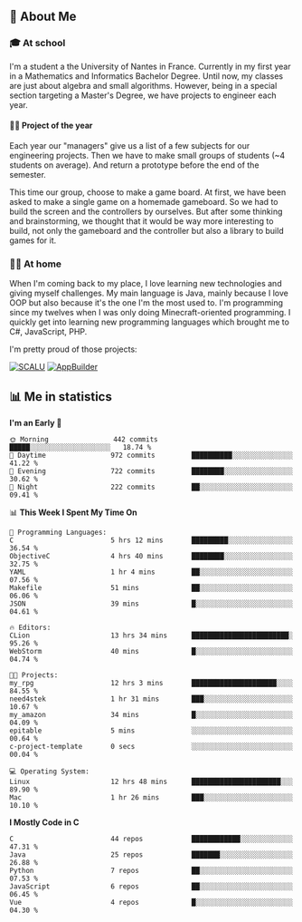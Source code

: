 ## 👀 About Me

### 🎓 At school

I'm a student a the University of Nantes in France. Currently in my first year in a Mathematics and Informatics Bachelor Degree. Until now, my classes are just about algebra and small algorithms. However, being in a special section targeting a Master's Degree, we have projects to engineer each year. 

#### 🔧🔬 Project of the year

Each year our "managers" give us a list of a few subjects for our engineering projects. Then we have to make small groups of students (~4 students on average). And return a prototype before the end of the semester.

This time our group, choose to make a game board. At first, we have been asked to make a single game on a homemade gameboard. So we had to build the screen and the controllers by ourselves. 
But after some thinking and brainstorming, we thought that it would be way more interesting to build, not only the gameboard and the controller but also a library to build games for it.

### 👨‍💻 At home

When I'm coming back to my place, I love learning new technologies and giving myself challenges. My main language is Java, mainly because I love OOP but also because it's the one I'm the most used to. I'm programming since my twelves when I was only doing Minecraft-oriented programming.  I quickly get into learning new programming languages which brought me to C#, JavaScript, PHP. 

I'm pretty proud of those projects:

[![SCALU](https://github-readme-stats.vercel.app/api/pin?username=renardfute&repo=SCALU)](https://github.com/renardfute/scalu)
[![AppBuilder](https://github-readme-stats.vercel.app/api/pin?username=pulsedev2&repo=AppBuilder)](https://github.com/pulsedev2/AppBuilder)

## 📊 Me in statistics
<!--START_SECTION:waka-->
**I'm an Early 🐤** 

```text
🌞 Morning                442 commits         █████░░░░░░░░░░░░░░░░░░░░   18.74 % 
🌆 Daytime                972 commits         ██████████░░░░░░░░░░░░░░░   41.22 % 
🌃 Evening                722 commits         ████████░░░░░░░░░░░░░░░░░   30.62 % 
🌙 Night                  222 commits         ██░░░░░░░░░░░░░░░░░░░░░░░   09.41 % 
```


📊 **This Week I Spent My Time On** 

```text
💬 Programming Languages: 
C                        5 hrs 12 mins       █████████░░░░░░░░░░░░░░░░   36.54 % 
ObjectiveC               4 hrs 40 mins       ████████░░░░░░░░░░░░░░░░░   32.75 % 
YAML                     1 hr 4 mins         ██░░░░░░░░░░░░░░░░░░░░░░░   07.56 % 
Makefile                 51 mins             ██░░░░░░░░░░░░░░░░░░░░░░░   06.06 % 
JSON                     39 mins             █░░░░░░░░░░░░░░░░░░░░░░░░   04.61 % 

🔥 Editors: 
CLion                    13 hrs 34 mins      ████████████████████████░   95.26 % 
WebStorm                 40 mins             █░░░░░░░░░░░░░░░░░░░░░░░░   04.74 % 

🐱‍💻 Projects: 
my_rpg                   12 hrs 3 mins       █████████████████████░░░░   84.55 % 
need4stek                1 hr 31 mins        ███░░░░░░░░░░░░░░░░░░░░░░   10.67 % 
my_amazon                34 mins             █░░░░░░░░░░░░░░░░░░░░░░░░   04.09 % 
epitable                 5 mins              ░░░░░░░░░░░░░░░░░░░░░░░░░   00.64 % 
c-project-template       0 secs              ░░░░░░░░░░░░░░░░░░░░░░░░░   00.04 % 

💻 Operating System: 
Linux                    12 hrs 48 mins      ██████████████████████░░░   89.90 % 
Mac                      1 hr 26 mins        ███░░░░░░░░░░░░░░░░░░░░░░   10.10 % 
```

**I Mostly Code in C** 

```text
C                        44 repos            ████████████░░░░░░░░░░░░░   47.31 % 
Java                     25 repos            ███████░░░░░░░░░░░░░░░░░░   26.88 % 
Python                   7 repos             ██░░░░░░░░░░░░░░░░░░░░░░░   07.53 % 
JavaScript               6 repos             ██░░░░░░░░░░░░░░░░░░░░░░░   06.45 % 
Vue                      4 repos             █░░░░░░░░░░░░░░░░░░░░░░░░   04.30 % 
```




<!--END_SECTION:waka-->
